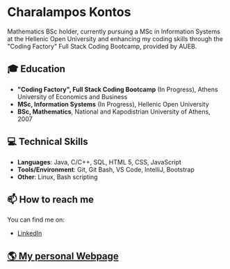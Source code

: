 # Charalampos Kontos
Mathematics BSc holder, currently pursuing a MSc in Information Systems at the Hellenic Open University and enhancing my coding skills through the "Coding Factory" Full Stack Coding Bootcamp, provided by AUEB.

## 🎓 Education

- **"Coding Factory", Full Stack Coding Bootcamp** (In Progress), Athens University of Economics and Business
- **MSc, Information Systems** (In Progress), Hellenic Open University
- **BSc, Mathematics**, National and Kapodistrian University of Athens, 2007

## 💻 Technical Skills

- **Languages**: Java, C/C++, SQL, HTML 5, CSS, JavaScript
- **Tools/Environment**: Git, Git Bash, VS Code, IntelliJ, Bootstrap
- **Other**: Linux, Bash scripting

## 📫 How to reach me

You can find me on:
- [LinkedIn](https://www.linkedin.com/in/xkontos/)

## [🌎 My personal Webpage](https://ckontos82.github.io/)
